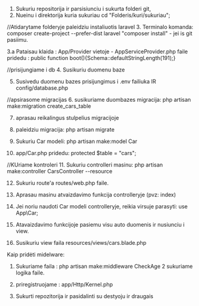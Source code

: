 1. Sukuriu repositorija ir parsisiunciu i sukurta folderi git,
2. Nueinu i direktorija kuria sukuriau cd "Folderis/kuri/sukuriau";

//Atidarytame folderyje paleidziu instaliuotis laravel
3. Terminalo komanda: composer create-project --prefer-dist laravel 
"composer install" - jei is git pasiimu.

3.a Pataisau klaida : App/Provider vietoje - AppServiceProvider.php faile pridedu : public function boot(){Schema::defaultStringLength(191);}

//prisijungiame i db
4. Susikuriu duomenu baze

5. Susivedu duomenu bazes prisijungimus i .env failiuka IR 
config/database.php 


//apsirasome migracijas
6. susikuriame duombazes migracija: php artisan make:migration create_cars_table

7. aprasau reikalingus stulpelius migracijoje 

8. paleidziu migracija: php artisan migrate

9. Sukuriu Car modeli: php artisan make:model Car

10. app/Car.php pridedu: protected $table = "cars";

//KUriame kontroleri
11. Sukuriu controlleri masinu: php artisan make:controller CarsController --resource

12. Sukuriu route'a routes/web.php faile.


13. Aprasau masinu atvaizdavimo funkcija controlleryje (pvz: index)

14. Jei noriu naudoti Car modeli controlleryje, reikia virsuje parasyti: use App\Car;

15. Atavaizdavimo funkcijoje pasiemu visu auto duomenis ir nusiunciu i view.

16. Susikuriu view faila resources/views/cars.blade.php

<!-- Middelware -->

Kaip pridėti midelware:
1. Sukuriame faila : php artisan make:middleware CheckAge
2 sukuriame logika faile.
3. priregistruojame : app/Http/Kernel.php

18. Sukurti repozitorija ir pasidalinti su destyoju ir draugais
